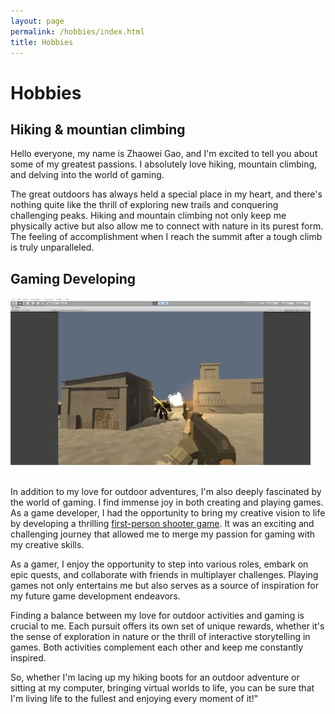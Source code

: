 ```yaml
---
layout: page
permalink: /hobbies/index.html
title: Hobbies
---
```


# Hobbies

<!-- ## Teaching & Workshops

<div class="third">
<img src="/images/prelection1.JPG">
<img src="/images/speech1.JPG">
<img src="/images/speech3.JPG">
</div>
<br>There must be **something truly magical** about standing on stage to give [a fantastic speech], which considerably lifts my spirits and energizes my entire body. If you desire to master a specific knowledge in depth, just give a prelection. If you can explain to others for complete understanding, you are already an expert. I really enjoy the accomplishment of imparting my knowledge to others, so what I strive for is to be **a student's favorite lecturer** at the [best universities in my hometown].

[a fantastic speech]:https://youtu.be/Dzx84KpGNoE
[best universities in my hometown]:https://www.fzu.edu.cn/ -->

## Hiking & mountian climbing

Hello everyone, my name is Zhaowei Gao, and I'm excited to tell you about some of my greatest passions. I absolutely love hiking, mountain climbing, and delving into the world of gaming.

The great outdoors has always held a special place in my heart, and there's nothing quite like the thrill of exploring new trails and conquering challenging peaks. Hiking and mountain climbing not only keep me physically active but also allow me to connect with nature in its purest form. The feeling of accomplishment when I reach the summit after a tough climb is truly unparalleled.


## Gaming Developing

<div class="third">
<img src="/images/FPS.GIF">
</div>

<br>In addition to my love for outdoor adventures, I'm also deeply fascinated by the world of gaming. I find immense joy in both creating and playing games. As a game developer, I had the opportunity to bring my creative vision to life by developing a thrilling [first-person shooter game]. It was an exciting and challenging journey that allowed me to merge my passion for gaming with my creative skills.

As a gamer, I enjoy the opportunity to step into various roles, embark on epic quests, and collaborate with friends in multiplayer challenges. Playing games not only entertains me but also serves as a source of inspiration for my future game development endeavors.

Finding a balance between my love for outdoor activities and gaming is crucial to me. Each pursuit offers its own set of unique rewards, whether it's the sense of exploration in nature or the thrill of interactive storytelling in games. Both activities complement each other and keep me constantly inspired.

So, whether I'm lacing up my hiking boots for an outdoor adventure or sitting at my computer, bringing virtual worlds to life, you can be sure that I'm living life to the fullest and enjoying every moment of it!"

[first-person shooter game]:https://drive.google.com/file/d/1X0yfJwgV7oLTqo6oZNv70IQ7xN7dDoPq/view

<!-- 
## Swimming & Surfing

<div class="third">
<img src="/images/swimming2.JPG">
<img src="/images/swimming.JPG">
<img src="/images/surfing1.JPG">
</div>
<br>Swimming removes my worries, refreshes my body, and brings me courage to address any challenges. I extremely enjoy the feeling of being immersed in the water. Besides, I am a member of the Swimming Team at Fuzhou University, where I meet many sincere friends. I have reached **China National Second-level athlete Standard** in 50m breaststroke and won **Five Gold Medals** during my swimming career. Recently, I am also keen on surfing.

## Past Hobbies

I previously enjoyed long-distance running, [vlog making](https://space.bilibili.com/594030035), and computer game developing/playing. However, I have no time to do any of these things recently. -->

<!-- ## My Cat

This is my love. Her name is Qbo (Q宝).

<div>
<img src="/images/cat.JPG">
</div>
<br> -->

<!-- 
## Chat with me

**Jan 2023:** I have set up the [online-coffee-time](https://calendly.com/lancecai/meet-with-lance) (Inspired by **[Shangzhe Wu](https://elliottwu.com/)**). Welcome to chat with me! -->

<!-- Calendly inline widget begin -->

<!-- <div class="calendly-inline-widget" data-url="https://calendly.com/lancecai/meet-with-lance" style="min-width:320px;height:630px;"></div>
<script type="text/javascript" src="https://assets.calendly.com/assets/external/widget.js" async></script> -->
<!-- Calendly inline widget end -->

